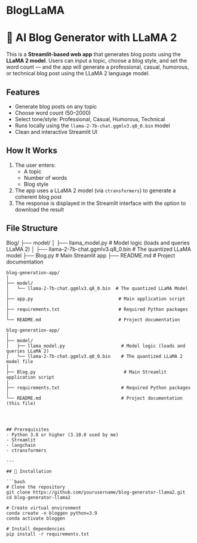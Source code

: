 # BlogLLaMA
# 📝 AI Blog Generator with LLaMA 2

This is a **Streamlit-based web app** that generates blog posts using the **LLaMA 2 model**. Users can input a topic, choose a blog style, and set the word count — and the app will generate a professional, casual, humorous, or technical blog post using the LLaMA 2 language model.

## Features

- Generate blog posts on any topic
- Choose word count (50–2000)
- Select tone/style: Professional, Casual, Humorous, Technical
- Runs locally using the `llama-2-7b-chat.ggmlv3.q8_0.bin` model
- Clean and interactive Streamlit UI

##  How It Works
1. The user enters:
   - A topic
   - Number of words
   - Blog style
2. The app uses a LLaMA 2 model (via `ctransformers`) to generate a coherent blog post
3. The response is displayed in the Streamlit interface with the option to download the result

##  File Structure
Blog/
├── model/
│ ├── llama_model.py # Model logic (loads and queries LLaMA 2)
│ ├── llama-2-7b-chat.ggmlv3.q8_0.bin # The quantized LLaMA model
├── Blog.py # Main Streamlit app
├── README.md # Project documentation
```
blog-generation-app/
│
├── model/
│   └── llama-2-7b-chat.ggmlv3.q8_0.bin  # The quantized LLaMA Model
│
├── app.py                                # Main application script
│
├── requirements.txt                      # Required Python packages
│
└── README.md                             # Project documentation
```
```
blog-generation-app/
│
├── model/
│   ├── llama_model.py                     # Model logic (loads and queries LLaMA 2)
│   └── llama-2-7b-chat.ggmlv3.q8_0.bin    # The quantized LLaMA 2 model file
│
├── Blog.py                                 # Main Streamlit application script
│
├── requirements.txt                       # Required Python packages
│
└── README.md                              # Project documentation (this file)




## Prerequisites
- Python 3.8 or higher (3.10.0 used by me)
- Streamlit
- langchain
- ctransformers

---

## 🔧 Installation

```bash
# Clone the repository
git clone https://github.com/yourusername/blog-generator-llama2.git
cd blog-generator-llama2

# Create virtual environment
conda create -n bloggen python=3.9
conda activate bloggen

# Install dependencies
pip install -r requirements.txt

